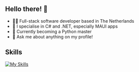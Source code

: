 ## Hello there! 👋

- 🧑‍💻 Full-stack software developer based in The Netherlands
- 📝 I specialise in C# and .NET, especially MAUI apps
- 🏫 Currently becoming a Python master
- 💬 Ask me about anything on my profile!

## Skills
[![My Skills](https://skillicons.dev/icons?i=cs,dotnet,py,js,ts,django,rails,react,html,css,git,postgres,sqlite,docker,aws,azure,powershell,vscode,visualstudio,pycharm,unity)](https://skillicons.dev)
